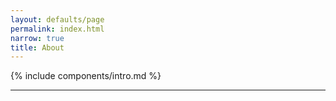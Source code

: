 ```yaml
---
layout: defaults/page
permalink: index.html
narrow: true
title: About
---
```


{% include components/intro.md %}

<hr />

